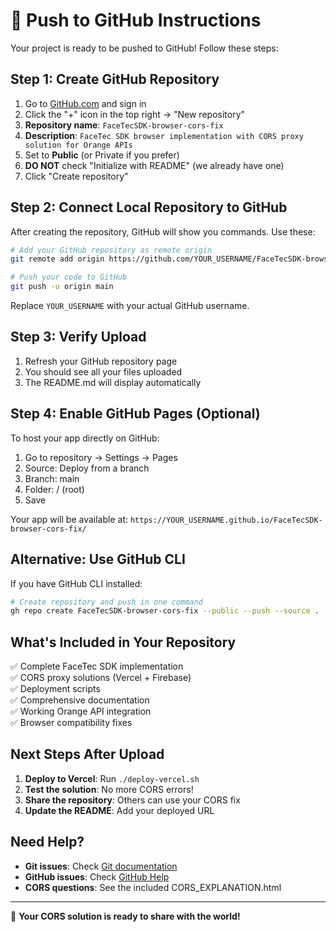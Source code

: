 # 🚀 Push to GitHub Instructions

Your project is ready to be pushed to GitHub! Follow these steps:

## Step 1: Create GitHub Repository

1. Go to [GitHub.com](https://github.com) and sign in
2. Click the "+" icon in the top right → "New repository"
3. **Repository name**: `FaceTecSDK-browser-cors-fix`
4. **Description**: `FaceTec SDK browser implementation with CORS proxy solution for Orange APIs`
5. Set to **Public** (or Private if you prefer)
6. **DO NOT** check "Initialize with README" (we already have one)
7. Click "Create repository"

## Step 2: Connect Local Repository to GitHub

After creating the repository, GitHub will show you commands. Use these:

```bash
# Add your GitHub repository as remote origin
git remote add origin https://github.com/YOUR_USERNAME/FaceTecSDK-browser-cors-fix.git

# Push your code to GitHub
git push -u origin main
```

Replace `YOUR_USERNAME` with your actual GitHub username.

## Step 3: Verify Upload

1. Refresh your GitHub repository page
2. You should see all your files uploaded
3. The README.md will display automatically

## Step 4: Enable GitHub Pages (Optional)

To host your app directly on GitHub:

1. Go to repository → Settings → Pages
2. Source: Deploy from a branch
3. Branch: main
4. Folder: / (root)
5. Save

Your app will be available at: `https://YOUR_USERNAME.github.io/FaceTecSDK-browser-cors-fix/`

## Alternative: Use GitHub CLI

If you have GitHub CLI installed:

```bash
# Create repository and push in one command
gh repo create FaceTecSDK-browser-cors-fix --public --push --source .
```

## What's Included in Your Repository

✅ Complete FaceTec SDK implementation  
✅ CORS proxy solutions (Vercel + Firebase)  
✅ Deployment scripts  
✅ Comprehensive documentation  
✅ Working Orange API integration  
✅ Browser compatibility fixes  

## Next Steps After Upload

1. **Deploy to Vercel**: Run `./deploy-vercel.sh`
2. **Test the solution**: No more CORS errors!
3. **Share the repository**: Others can use your CORS fix
4. **Update the README**: Add your deployed URL

## Need Help?

- **Git issues**: Check [Git documentation](https://git-scm.com/doc)
- **GitHub issues**: Check [GitHub Help](https://help.github.com/)
- **CORS questions**: See the included CORS_EXPLANATION.html

---

🎉 **Your CORS solution is ready to share with the world!**
